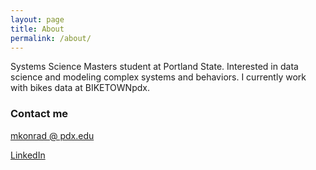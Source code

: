 ```yaml
---
layout: page
title: About
permalink: /about/
---
```


Systems Science Masters student at Portland State. Interested in data science and modeling complex systems and behaviors. I currently work with bikes data at BIKETOWNpdx.  

### Contact me

[mkonrad @ pdx.edu](mailto:mkonrad@pdx.edu)

[LinkedIn](https://linkedin.com/in/konradmiz)

